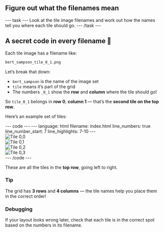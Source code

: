
<h2 class="c-project-heading--task">Figure out what the filenames mean</h2>
--- task ---
Look at the tile image filenames and work out how the names tell you where each tile should go.
--- /task ---

<h2 class="c-project-heading--explainer">A secret code in every filename 🧩</h2>

Each tile image has a filename like:

```html
bert_sampson_tile_0_1.png
```

Let’s break that down:

- `bert_sampson` is the name of the image set
- `tile` means it’s part of the grid
- The numbers `_0_1` show the **row** and **column** where the tile should go!

So `tile_0_1` belongs in **row 0**, **column 1** — that’s the **second tile on the top row**.

Here’s an example set of tiles:

<div class="c-project-code">
--- code ---
---
language: html
filename: index.html
line_numbers: true
line_number_start: 7
line_highlights: 7-10
---
<div class="tile"><img src="bert_sampson_tile_0_0.png" alt="Tile 0,0"></div>
<div class="tile"><img src="bert_sampson_tile_0_1.png" alt="Tile 0,1"></div>
<div class="tile"><img src="bert_sampson_tile_0_2.png" alt="Tile 0,2"></div>
<div class="tile"><img src="bert_sampson_tile_0_3.png" alt="Tile 0,3"></div>
--- /code ---
</div>

These are all the tiles in the **top row**, going left to right.

<div class="c-project-callout c-project-callout--tip">

### Tip

The grid has **3 rows** and **4 columns** — the tile names help you place them in the correct order!

</div>

<div class="c-project-callout c-project-callout--debug">

### Debugging

If your layout looks wrong later, check that each tile is in the correct spot based on the numbers in its filename.

</div>
